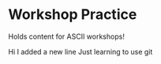 # Workshop Practice

Holds content for ASCII workshops!

Hi I added a new line
Just learning to use git
